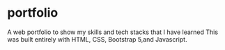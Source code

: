 # portfolio
A web portfolio to show my skills and tech stacks that I have learned
This was built entirely with HTML, CSS, Bootstrap 5,and Javascript.
